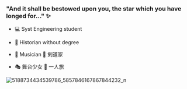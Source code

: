 ### "And it shall be bestowed upon you, the star which you have longed for..." :sparkles:

- :computer: Syst Engineering student

- :moyai: Historian without degree

- :violin: Musician :person_fencing: 剣道家

- :performing_arts: 舞台少女  :compass: 一人旅




![5188734434539786_5857846167867844232_n](https://user-images.githubusercontent.com/73711809/214340587-26e9d457-2eba-4ae4-95dc-444a4d23f58e.jpg)

